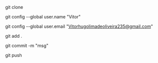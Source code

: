 git clone


git config --global user.name "Vitor"

git config --global user.email "Vitorhugolimadeoliveira235@gmail.com"

git add .

git commit -m "msg"

git push

